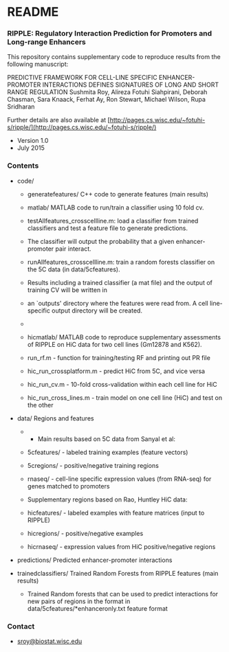 # README #

### RIPPLE: Regulatory Interaction Prediction for Promoters and Long-range Enhancers ###

This repository contains supplementary code to reproduce results from the following manuscript:

PREDICTIVE FRAMEWORK FOR CELL-LINE SPECIFIC ENHANCER-PROMOTER INTERACTIONS DEFINES SIGNATURES OF LONG AND SHORT RANGE REGULATION
Sushmita Roy, Alireza Fotuhi Siahpirani, Deborah Chasman, Sara Knaack, Ferhat Ay, Ron Stewart, Michael Wilson, Rupa Sridharan

Further details are also available at [http://pages.cs.wisc.edu/~fotuhi-s/ripple/](http://pages.cs.wisc.edu/~fotuhi-s/ripple/)
 
* Version 1.0
* July 2015

### Contents ###

* code/	
	* generatefeatures/   C++ code to generate features (main results)
	
	* matlab/ MATLAB code to run/train a classifier using 10 fold cv.
	* 	testAllfeatures_crosscellline.m: load a classifier from trained classifiers and test a feature file to generate predictions. 
	* 	The classifier will output the probability that a given enhancer-promoter pair interact.
	* 	runAllfeatures_crosscellline.m: train a random forests classifier on the 5C data (in data/5cfeatures).
	* 	Results including a trained classifier (a mat file) and the output of training CV will be written in 
	* 	an `outputs' directory where the features were read from. A cell line-specific output directory will be created.
	* 				
	* hicmatlab/	MATLAB code to reproduce supplementary assessments of RIPPLE on HiC data for two cell lines (Gm12878 and K562).
	* 	run_rf.m	- function for training/testing RF and printing out PR file
	* 	hic_run_crossplatform.m - predict HiC from 5C, and vice versa
	* 	hic_run_cv.m - 10-fold cross-validation within each cell line for HiC
	* 	hic_run_cross_lines.m - train model on one cell line (HiC) and test on the other

* data/	Regions and features
	* * Main results based on 5C data from Sanyal et al:
	* 5cfeatures/	- labeled training examples (feature vectors)
	* 5cregions/	- positive/negative training regions
	* rnaseq/	- cell-line specific expression values (from RNA-seq) for genes matched to promoters

	* Supplementary regions based on Rao, Huntley HiC data:
	* hicfeatures/ - labeled examples with feature matrices (input to RIPPLE)
	* hicregions/ - positive/negative examples
	* hicrnaseq/ - expression values from HiC positive/negative regions
	
* predictions/ Predicted enhancer-promoter interactions 

* trainedclassifiers/ Trained Random Forests from RIPPLE features (main results)
	* Trained Random forests that can be used to predict interactions for new pairs of regions in the format in data/5cfeatures/*enhanceronly.txt feature format


### Contact ###

* sroy@biostat.wisc.edu



